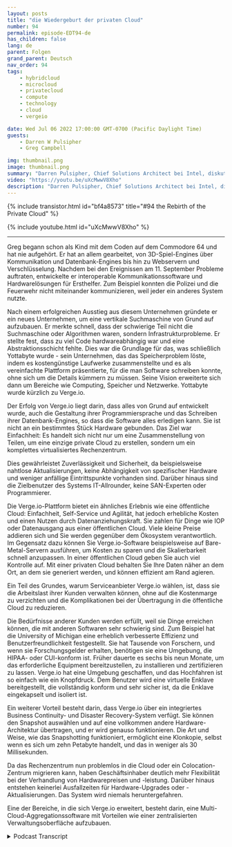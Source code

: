 ```yaml
---
layout: posts
title: "die Wiedergeburt der privaten Cloud"
number: 94
permalink: episode-EDT94-de
has_children: false
lang: de
parent: Folgen
grand_parent: Deutsch
nav_order: 94
tags:
    - hybridcloud
    - microcloud
    - privatecloud
    - compute
    - technology
    - cloud
    - vergeio

date: Wed Jul 06 2022 17:00:00 GMT-0700 (Pacific Daylight Time)
guests:
    - Darren W Pulsipher
    - Greg Campbell

img: thumbnail.png
image: thumbnail.png
summary: "Darren Pulsipher, Chief Solutions Architect bei Intel, diskutiert mit Greg Campbell, CTO von Verge.io, über die softwaredefinierten Rechenzentren von Verge.io, die IT vereinfachen und private Clouds einfach und effizient gestalten."
video: "https://youtu.be/uXcMwwV8Xho"
description: "Darren Pulsipher, Chief Solutions Architect bei Intel, diskutiert mit Greg Campbell, CTO von Verge.io, über die softwaredefinierten Rechenzentren von Verge.io, die IT vereinfachen und private Clouds einfach und effizient gestalten."
---
```


<div>
{% include transistor.html id="bf4a8573" title="#94 the Rebirth of the Private Cloud" %}

{% include youtube.html id="uXcMwwV8Xho" %}
</div>

---

Greg begann schon als Kind mit dem Coden auf dem Commodore 64 und hat nie aufgehört. Er hat an allem gearbeitet, von 3D-Spiel-Engines über Kommunikation und Datenbank-Engines bis hin zu Webservern und Verschlüsselung. Nachdem bei den Ereignissen am 11. September Probleme auftraten, entwickelte er interoperable Kommunikationssoftware und Hardwarelösungen für Ersthelfer. Zum Beispiel konnten die Polizei und die Feuerwehr nicht miteinander kommunizieren, weil jeder ein anderes System nutzte.

Nach einem erfolgreichen Ausstieg aus diesem Unternehmen gründete er ein neues Unternehmen, um eine vertikale Suchmaschine von Grund auf aufzubauen. Er merkte schnell, dass der schwierige Teil nicht die Suchmaschine oder Algorithmen waren, sondern Infrastrukturprobleme. Er stellte fest, dass zu viel Code hardwareabhängig war und eine Abstraktionsschicht fehlte. Dies war die Grundlage für das, was schließlich Yottabyte wurde - sein Unternehmen, das das Speicherproblem löste, indem es kostengünstige Laufwerke zusammenstellte und es als vereinfachte Plattform präsentierte, für die man Software schreiben konnte, ohne sich um die Details kümmern zu müssen. Seine Vision erweiterte sich dann um Bereiche wie Computing, Speicher und Netzwerke. Yottabyte wurde kürzlich zu Verge.io.

Der Erfolg von Verge.io liegt darin, dass alles von Grund auf entwickelt wurde, auch die Gestaltung ihrer Programmiersprache und das Schreiben ihrer Datenbank-Engines, so dass die Software alles erledigen kann. Sie ist nicht an ein bestimmtes Stück Hardware gebunden. Das Ziel war Einfachheit: Es handelt sich nicht nur um eine Zusammenstellung von Teilen, um eine einzige private Cloud zu erstellen, sondern um ein komplettes virtualisiertes Rechenzentrum.

Dies gewährleistet Zuverlässigkeit und Sicherheit, da beispielsweise nahtlose Aktualisierungen, keine Abhängigkeit von spezifischer Hardware und weniger anfällige Eintrittspunkte vorhanden sind. Darüber hinaus sind die Zielbenutzer des Systems IT-Allrounder, keine SAN-Experten oder Programmierer.

Die Verge.io-Plattform bietet ein ähnliches Erlebnis wie eine öffentliche Cloud: Einfachheit, Self-Service und Agilität, hat jedoch erhebliche Kosten und einen Nutzen durch Datenanziehungskraft. Sie zahlen für Dinge wie IOP oder Datenausgang aus einer öffentlichen Cloud. Viele kleine Preise addieren sich und Sie werden gegenüber dem Ökosystem verantwortlich. Im Gegensatz dazu können Sie Verge.io-Software beispielsweise auf Bare-Metal-Servern ausführen, um Kosten zu sparen und die Skalierbarkeit schnell anzupassen. In einer öffentlichen Cloud geben Sie auch viel Kontrolle auf. Mit einer privaten Cloud behalten Sie Ihre Daten näher an dem Ort, an dem sie generiert werden, und können effizient am Rand agieren.

Ein Teil des Grundes, warum Serviceanbieter Verge.io wählen, ist, dass sie die Arbeitslast ihrer Kunden verwalten können, ohne auf die Kostenmarge zu verzichten und die Komplikationen bei der Übertragung in die öffentliche Cloud zu reduzieren.

Die Bedürfnisse anderer Kunden werden erfüllt, weil sie Dinge erreichen können, die mit anderen Softwaren sehr schwierig sind. Zum Beispiel hat die University of Michigan eine erheblich verbesserte Effizienz und Benutzerfreundlichkeit festgestellt. Sie hat Tausende von Forschern, und wenn sie Forschungsgelder erhalten, benötigen sie eine Umgebung, die HIPAA- oder CUI-konform ist. Früher dauerte es sechs bis neun Monate, um das erforderliche Equipment bereitzustellen, zu installieren und zertifizieren zu lassen. Verge.io hat eine Umgebung geschaffen, und das Hochfahren ist so einfach wie ein Knopfdruck. Dem Benutzer wird eine virtuelle Enklave bereitgestellt, die vollständig konform und sehr sicher ist, da die Enklave eingekapselt und isoliert ist.

Ein weiterer Vorteil besteht darin, dass Verge.io über ein integriertes Business Continuity- und Disaster Recovery-System verfügt. Sie können den Snapshot auswählen und auf eine vollkommen andere Hardware-Architektur übertragen, und er wird genauso funktionieren. Die Art und Weise, wie das Snapshotting funktioniert, ermöglicht eine Klonkopie, selbst wenn es sich um zehn Petabyte handelt, und das in weniger als 30 Millisekunden.

Da das Rechenzentrum nun problemlos in die Cloud oder ein Colocation-Zentrum migrieren kann, haben Geschäftsinhaber deutlich mehr Flexibilität bei der Verhandlung von Hardwarepreisen und -leistung. Darüber hinaus entstehen keinerlei Ausfallzeiten für Hardware-Upgrades oder -Aktualisierungen. Das System wird niemals heruntergefahren.

Eine der Bereiche, in die sich Verge.io erweitert, besteht darin, eine Multi-Cloud-Aggregationssoftware mit Vorteilen wie einer zentralisierten Verwaltungsoberfläche aufzubauen.



<details>
<summary> Podcast Transcript </summary>

<p></p>

</details>
